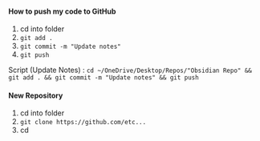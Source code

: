#### How to push my code to GitHub
 1. cd into folder 
 2. `git add .`
 3. `git commit -m "Update notes"`
 4. `git push`

Script (Update Notes) : 
`cd ~/OneDrive/Desktop/Repos/"Obsidian Repo" && git add . && git commit -m "Update notes" && git push`

#### New Repository 
1. cd into folder
2. `git clone https://github.com/etc...`
3. cd 
